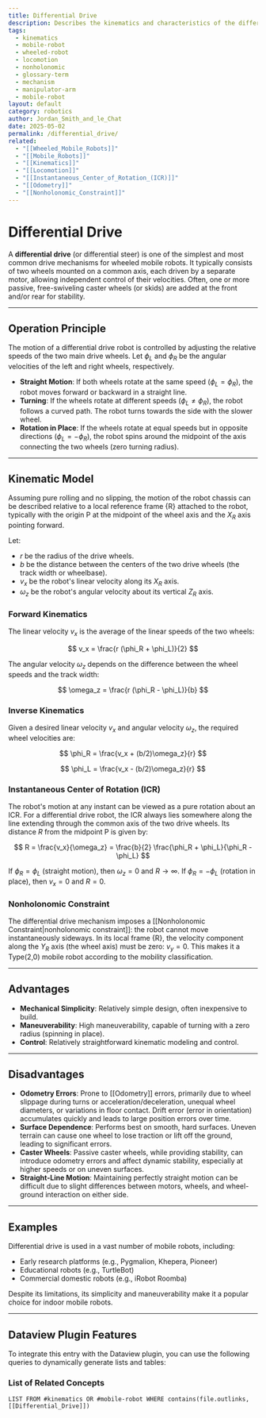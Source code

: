 ```yaml
---
title: Differential Drive
description: Describes the kinematics and characteristics of the differential drive locomotion system commonly used in mobile robots.
tags:
  - kinematics
  - mobile-robot
  - wheeled-robot
  - locomotion
  - nonholonomic
  - glossary-term
  - mechanism
  - manipulator-arm
  - mobile-robot
layout: default
category: robotics
author: Jordan_Smith_and_le_Chat
date: 2025-05-02
permalink: /differential_drive/
related:
  - "[[Wheeled_Mobile_Robots]]"
  - "[[Mobile_Robots]]"
  - "[[Kinematics]]"
  - "[[Locomotion]]"
  - "[[Instantaneous_Center_of_Rotation_(ICR)]]"
  - "[[Odometry]]"
  - "[[Nonholonomic_Constraint]]"
---
```


# Differential Drive

A **differential drive** (or differential steer) is one of the simplest and most common drive mechanisms for wheeled mobile robots. It typically consists of two wheels mounted on a common axis, each driven by a separate motor, allowing independent control of their velocities. Often, one or more passive, free-swiveling caster wheels (or skids) are added at the front and/or rear for stability.

---

## Operation Principle

The motion of a differential drive robot is controlled by adjusting the relative speeds of the two main drive wheels. Let $\phi_L$ and $\phi_R$ be the angular velocities of the left and right wheels, respectively.

* **Straight Motion**: If both wheels rotate at the same speed ($\phi_L = \phi_R$), the robot moves forward or backward in a straight line.
* **Turning**: If the wheels rotate at different speeds ($\phi_L \neq \phi_R$), the robot follows a curved path. The robot turns towards the side with the slower wheel.
* **Rotation in Place**: If the wheels rotate at equal speeds but in opposite directions ($\phi_L = -\phi_R$), the robot spins around the midpoint of the axis connecting the two wheels (zero turning radius).

---

## Kinematic Model

Assuming pure rolling and no slipping, the motion of the robot chassis can be described relative to a local reference frame {R} attached to the robot, typically with the origin P at the midpoint of the wheel axis and the $X_R$ axis pointing forward.

Let:
* $r$ be the radius of the drive wheels.
* $b$ be the distance between the centers of the two drive wheels (the track width or wheelbase).
* $v_x$ be the robot's linear velocity along its $X_R$ axis.
* $\omega_z$ be the robot's angular velocity about its vertical $Z_R$ axis.

### Forward Kinematics

The linear velocity $v_x$ is the average of the linear speeds of the two wheels:

$$
v_x = \frac{r (\phi_R + \phi_L)}{2}
$$

The angular velocity $\omega_z$ depends on the difference between the wheel speeds and the track width:

$$
\omega_z = \frac{r (\phi_R - \phi_L)}{b}
$$

### Inverse Kinematics

Given a desired linear velocity $v_x$ and angular velocity $\omega_z$, the required wheel velocities are:

$$
\phi_R = \frac{v_x + (b/2)\omega_z}{r}
$$

$$
\phi_L = \frac{v_x - (b/2)\omega_z}{r}
$$

### Instantaneous Center of Rotation (ICR)

The robot's motion at any instant can be viewed as a pure rotation about an ICR. For a differential drive robot, the ICR always lies somewhere along the line extending through the common axis of the two drive wheels. Its distance $R$ from the midpoint P is given by:

$$
R = \frac{v_x}{\omega_z} = \frac{b}{2} \frac{\phi_R + \phi_L}{\phi_R - \phi_L}
$$

If $\phi_R = \phi_L$ (straight motion), then $\omega_z = 0$ and $R \to \infty$. If $\phi_R = -\phi_L$ (rotation in place), then $v_x = 0$ and $R = 0$.

### Nonholonomic Constraint

The differential drive mechanism imposes a [[Nonholonomic Constraint|nonholonomic constraint]]: the robot cannot move instantaneously sideways. In its local frame {R}, the velocity component along the $Y_R$ axis (the wheel axis) must be zero: $v_y = 0$. This makes it a Type(2,0) mobile robot according to the mobility classification.

---

## Advantages

* **Mechanical Simplicity**: Relatively simple design, often inexpensive to build.
* **Maneuverability**: High maneuverability, capable of turning with a zero radius (spinning in place).
* **Control**: Relatively straightforward kinematic modeling and control.

---

## Disadvantages

* **Odometry Errors**: Prone to [[Odometry]] errors, primarily due to wheel slippage during turns or acceleration/deceleration, unequal wheel diameters, or variations in floor contact. Drift error (error in orientation) accumulates quickly and leads to large position errors over time.
* **Surface Dependence**: Performs best on smooth, hard surfaces. Uneven terrain can cause one wheel to lose traction or lift off the ground, leading to significant errors.
* **Caster Wheels**: Passive caster wheels, while providing stability, can introduce odometry errors and affect dynamic stability, especially at higher speeds or on uneven surfaces.
* **Straight-Line Motion**: Maintaining perfectly straight motion can be difficult due to slight differences between motors, wheels, and wheel-ground interaction on either side.

---

## Examples

Differential drive is used in a vast number of mobile robots, including:
* Early research platforms (e.g., Pygmalion, Khepera, Pioneer)
* Educational robots (e.g., TurtleBot)
* Commercial domestic robots (e.g., iRobot Roomba)

Despite its limitations, its simplicity and maneuverability make it a popular choice for indoor mobile robots.

---

## Dataview Plugin Features

To integrate this entry with the Dataview plugin, you can use the following queries to dynamically generate lists and tables:

### List of Related Concepts

```dataview
LIST FROM #kinematics OR #mobile-robot WHERE contains(file.outlinks, [[Differential_Drive]])
